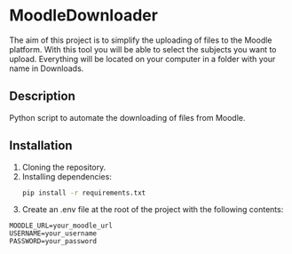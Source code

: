 # MoodleDownloader
The aim of this project is to simplify the uploading of files to the Moodle platform. With this tool you will be able to select the subjects you want to upload. Everything will be located on your computer in a folder with your name in Downloads.

## Description
Python script to automate the downloading of files from Moodle.

## Installation
1. Cloning the repository.
2. Installing dependencies:
   ```sh
   pip install -r requirements.txt

3. Create an .env file at the root of the project with the following contents:

```
MOODLE_URL=your_moodle_url
USERNAME=your_username
PASSWORD=your_password